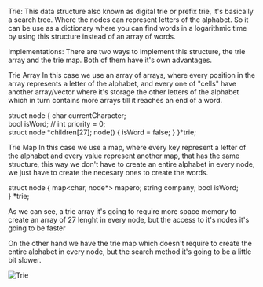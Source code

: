 Trie: This data structure also known as digital trie or prefix trie, it's basically a search tree.
Where the nodes can represent letters of the alphabet. So it can be use as a dictionary where you can find words in a logarithmic time by using this structure instead of an array of words. 

Implementations:
There are two ways to implement this structure, the trie array and the trie map. Both of them have it's own advantages.

Trie Array
In this case we use an array of arrays, where every position in the array represents a letter of the alphabet, and every one of "cells" have another array/vector where it's storage the other letters of the alphabet which in turn contains more arrays till it reaches an end of a word.

struct node {
    char currentCharacter;       
    bool isWord;
   //  int priority = 0;            
    struct node *children[27];
    node() {
        isWord = false;
    }
}*trie; 

Trie Map
In this case we use a map, where every key represent a letter of the alphabet and every value represent another map, that has the same structure, this way we don't have to create an entire alphabet in every node, we just have to create the necesary ones to create the words.

struct node
{
    map<char, node*> mapero;
    string company;
    bool isWord;                
} *trie;

As we can see, a trie array it's going to require more space memory to create an array of 27 lenght in every node, but the access to it's nodes it's going to be faster

On the other hand we have the trie map which doesn't require to create the entire alphabet in every node, but the search method it's going to be a little bit slower.

![Trie](https://www.google.com/url?sa=i&url=https%3A%2F%2Flearnersbucket.com%2Ftutorials%2Fdata-structures%2Ftrie-data-structure-in-javascript%2F&psig=AOvVaw2tvlSA-oU92yxJA_3mUSfn&ust=1665245210799000&source=images&cd=vfe&ved=0CAwQjRxqFwoTCJjqtPu_zvoCFQAAAAAdAAAAABAE)
